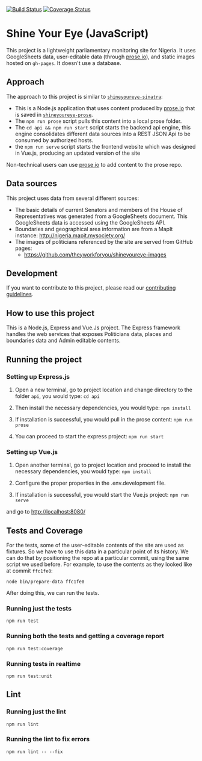 [![Build Status](https://travis-ci.org/EiEResearch/shineyoureye-javascript.svg?branch=master)](https://travis-ci.org/EiEResearch/shineyoureye-javascript)
[![Coverage Status](https://coveralls.io/repos/github/EiEResearch/shineyoureye-javascript/badge.svg)](https://coveralls.io/github/EiEResearch/shineyoureye-javascript)

# Shine Your Eye (JavaScript)

This project is a lightweight parliamentary monitoring site for Nigeria. It
uses GoogleSheets data, user-editable data (through [prose.io](http://prose.io/)), and static images hosted on `gh-pages`. It doesn't use a database.

## Approach
The approach to this project is similar to [`shineyoureye-sinatra`](https://github.com/theyworkforyou/shineyoureye-sinatra):

* This is a Node.js application that uses content produced by [prose.io](http://prose.io/) that is saved in
[`shineyoureye-prose`](https://github.com/theyworkforyou/shineyoureye-prose).
* The `npm run prose` script pulls this content into a local prose folder.
* The `cd api && npm run start` script starts the backend api engine, this engine consolidates different data sources into a REST JSON Api to be consumed by authorized hosts.
* the `npm run serve` script starts the frontend website which was designed in Vue.js, producing an updated version of the site

Non-technical users can use [prose.io](http://prose.io/) to add content to the prose repo.

## Data sources
This project uses data from several different sources:

* The basic details of current Senators and members of the House
  of Representatives was generated from a GoogleSheets document. This
  GoogleSheets data is accessed using the GoogleSheets API.
* Boundaries and geographical area information are from a MapIt instance:
  http://nigeria.mapit.mysociety.org/
* The images of politicians referenced by the site are served
  from GitHub pages:
     * https://github.com/theyworkforyou/shineyoureye-images

## Development

If you want to contribute to this project, please read our [contributing guidelines](https://github.com/EiEResearch/shineyoureye-javascript/blob/master/.github/CONTRIBUTING.md).

## How to use this project

This is a Node.js, Express and Vue.Js project.
The Express framework handles the web services that exposes Politicians data, places and boundaries data
 and Admin editable contents.

## Running the project

### Setting up Express.js 
1. Open a new terminal, go to project location and change directory to the folder `api`, you would type:
```cd api```

2. Then install the necessary dependencies, you would type:
```npm install```

3. If installation is successful, you would pull in the prose content:
```npm run prose```

4. You can proceed to start the express project:
```npm run start```

### Setting up Vue.js
1. Open another terminal, go to project location and proceed to install the necessary dependencies, you would type:
```npm install```

2. Configure the proper properties in the .env.development file.

3. If installation is successful, you would start the Vue.js project:
```npm run serve```

and go to <http://localhost:8080/>

## Tests and Coverage
For the tests, some of the user-editable contents of the site are used as fixtures. So we have to use this data in a particular point of its history. We can do that by positioning the repo at a particular commit, using the same script we used before. For example, to use the contents as they looked like at commit `ffc1fe0`:

```
node bin/prepare-data ffc1fe0
```

After doing this, we can run the tests.

### Running just the tests
```npm run test```

### Running both the tests and getting a coverage report
```npm run test:coverage```

### Running tests in realtime
```npm run test:unit```

## Lint

### Running just the lint
```npm run lint```

### Running the lint to fix errors 
```npm run lint -- --fix```
